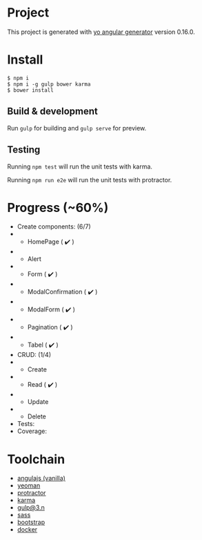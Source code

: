 # Project

This project is generated with [yo angular generator](https://github.com/yeoman/generator-angular)
version 0.16.0.

# Install

    $ npm i
    $ npm i -g gulp bower karma
    $ bower install


## Build & development

Run `gulp` for building and `gulp serve` for preview.

## Testing

Running `npm test` will run the unit tests with karma.

Running `npm run e2e` will run the unit tests with protractor.


# Progress (~60%)

* Create components: (6/7)
* * HomePage ( :heavy_check_mark: )
* * Alert
* * Form ( :heavy_check_mark: )
* * ModalConfirmation ( :heavy_check_mark: )
* * ModalForm ( :heavy_check_mark: )
* * Pagination ( :heavy_check_mark: )
* * Tabel ( :heavy_check_mark: )
* CRUD: (1/4)
* * Create
* * Read ( :heavy_check_mark: )
* * Update
* * Delete  
* Tests:
* Coverage: 



# Toolchain

- [angulajs (vanilla)](https://angularjs.org/)
- [yeoman](https://yeoman.io/)
- [protractor](http://www.protractortest.org/#/)
- [karma](https://karma-runner.github.io/latest/index.html)
- [gulp@3.n](https://gulpjs.com/)
- [sass](https://sass-lang.com/)
- [bootstrap](https://getbootstrap.com/docs/3.3/)
- [docker](https://www.docker.com/)